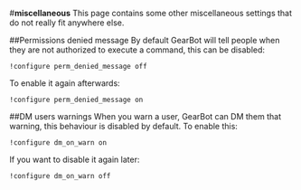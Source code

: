 #**miscellaneous**
This page contains some other miscellaneous settings that do not really fit anywhere else.

##Permissions denied message
By default GearBot will tell people when they are not authorized to execute a command, this can be disabled:
```
!configure perm_denied_message off
```
To enable it again afterwards:
```
!configure perm_denied_message on
```

##DM users warnings
When you warn a user, GearBot can DM them that warning, this behaviour is disabled by default.
To enable this:
```
!configure dm_on_warn on
```

If you want to disable it again later:
```
!configure dm_on_warn off
```

